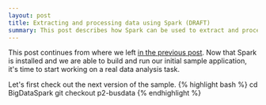 ```yaml
---
layout: post
title: Extracting and processing data using Spark (DRAFT)
summary: This post describes how Spark can be used to extract and process data from the bus timing and weather data sources.
---
```


This post continues from where we left [in the previous post](1Setup.html). Now that Spark is installed and we are able
to build and run our initial sample application, it's time to start working on a real data analysis task.

Let's first check out the next version of the sample.
{% highlight bash %}
cd BigDataSpark
git checkout p2-busdata
{% endhighlight %}



